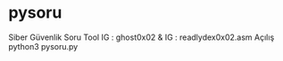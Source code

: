# pysoru
Siber Güvenlik Soru Tool IG : ghost0x02 &amp; IG : readlydex0x02.asm
Açılış
python3 pysoru.py
